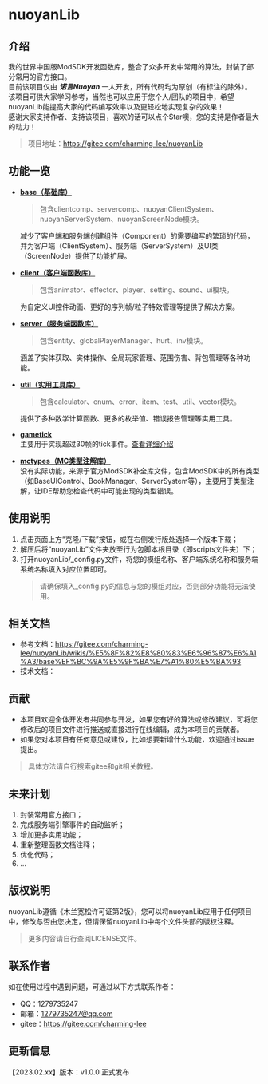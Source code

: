 # nuoyanLib

## 介绍

我的世界中国版ModSDK开发函数库，整合了众多开发中常用的算法，封装了部分常用的官方接口。  
目前该项目仅由 _**诺言Nuoyan**_ 一人开发，所有代码均为原创（有标注的除外）。  
该项目可供大家学习参考，当然也可以应用于您个人/团队的项目中，希望nuoyanLib能提高大家的代码编写效率以及更轻松地实现复杂的效果！  
感谢大家支持作者、支持该项目，喜欢的话可以点个Star噢，您的支持是作者最大的动力！  
> 项目地址：https://gitee.com/charming-lee/nuoyanLib

## 功能一览

- [**base（基础库）**](/nuoyanLib/basic)  
    > 包含clientcomp、servercomp、nuoyanClientSystem、nuoyanServerSystem、nuoyanScreenNode模块。  

    减少了客户端和服务端创建组件（Component）的需要编写的繁琐的代码，并为客户端（ClientSystem）、服务端（ServerSystem）及UI类（ScreenNode）提供了功能扩展。


- [**client（客户端函数库）**](/nuoyanLib/client)  
    > 包含animator、effector、player、setting、sound、ui模块。

    为自定义UI控件动画、更好的序列帧/粒子特效管理等提供了解决方案。


- [**server（服务端函数库）**](/nuoyanLib/server)  
    > 包含entity、globalPlayerManager、hurt、inv模块。

    涵盖了实体获取、实体操作、全局玩家管理、范围伤害、背包管理等各种功能。


- [**util（实用工具库）**](/nuoyanLib/util)  
  > 包含calculator、enum、error、item、test、util、vector模块。

  提供了多种数学计算函数、更多的枚举值、错误报告管理等实用工具。


- [**gametick**](/nuoyanLib/gametick)  
主要用于实现超过30帧的tick事件。[查看详细介绍](/nuoyanLib/gametick)


- [**mctypes（MC类型注解库）**](/nuoyanLib/mctypes)  
没有实际功能，来源于官方ModSDK补全库文件，包含ModSDK中的所有类型（如BaseUIControl、BookManager、ServerSystem等），主要用于类型注解，让IDE帮助您检查代码中可能出现的类型错误。

## 使用说明

1. 点击页面上方“克隆/下载”按钮，或在右侧发行版处选择一个版本下载；
2. 解压后将“nuoyanLib”文件夹放至行为包脚本根目录（即scripts文件夹）下；
3. 打开nuoyanLib/_config.py文件，将您的模组名称、客户端系统名称和服务端系统名称填入对应位置即可。  
    > 请确保填入_config.py的信息与您的模组对应，否则部分功能将无法使用。

## 相关文档

- 参考文档：https://gitee.com/charming-lee/nuoyanLib/wikis/%E5%8F%82%E8%80%83%E6%96%87%E6%A1%A3/base%EF%BC%9A%E5%9F%BA%E7%A1%80%E5%BA%93  
- 技术文档：

## 贡献

- 本项目欢迎全体开发者共同参与开发，如果您有好的算法或修改建议，可将您修改后的项目文件进行推送或直接进行在线编辑，成为本项目的贡献者。
- 如果您对本项目有任何意见或建议，比如想要新增什么功能，欢迎通过issue提出。
> 具体方法请自行搜索gitee和git相关教程。

## 未来计划

1. 封装常用官方接口；
2. 完成服务端引擎事件的自动监听；
3. 增加更多实用功能；
4. 重新整理函数文档注释；
5. 优化代码；
6. ...

## 版权说明

nuoyanLib遵循《木兰宽松许可证第2版》，您可以将nuoyanLib应用于任何项目中，修改与否由您决定，但请保留nuoyanLib中每个文件头部的版权注释。
> 更多内容请自行查阅LICENSE文件。

## 联系作者

如在使用过程中遇到问题，可通过以下方式联系作者：  
- QQ：1279735247
- 邮箱：1279735247@qq.com
- gitee：https://gitee.com/charming-lee

## 更新信息

【2023.02.xx】版本：v1.0.0 正式发布